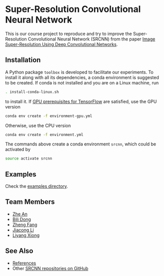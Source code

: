 # Super-Resolution Convolutional Neural Network

This is our course project to reproduce and try to improve the Super-Resolution Convolutional Neural Network (SRCNN) from the paper [Image Super-Resolution Using Deep Convolutional Networks](https://arxiv.org/abs/1501.00092).

## Installation

A Python package `toolbox` is developed to facilitate our experiments. To install it along with all its dependencies, a conda environment is suggested to be created. If conda is not installed and you are on a Linux machine, run
 
 ```bash
. install-conda-linux.sh
```

to install it. If [GPU prerequisites for TensorFlow](https://www.tensorflow.org/install/install_sources#optional_install_tensorflow_for_gpu_prerequisites) are satisfied, use the GPU version

```bash
conda env create -f environment-gpu.yml
```

Otherwise, use the CPU version

```bash
conda env create -f environment.yml
```

The commands above create a conda environment `srcnn`, which could be activated by

```bash
source activate srcnn
```

## Examples

Check the [examples directory](examples).

## Team Members

* [Zhe An](https://github.com/JasonAn)
* [Bili Dong](https://github.com/qobilidop)
* [Zheng Fang](https://github.com/Catus61)
* [Jiacong Li](https://github.com/jiacong1990)
* [Liyang Xiong](https://github.com/xiongliyang219)

## See Also

* [References](https://github.com/qobilidop/srcnn/wiki/References)
* Other [SRCNN repositories on GitHub](https://github.com/search?utf8=%E2%9C%93&q=srcnn)
